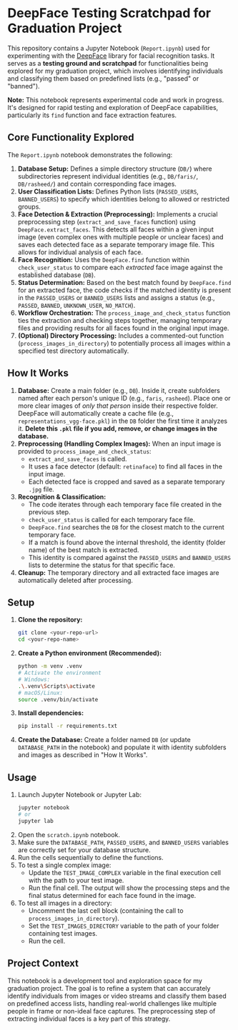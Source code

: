# DeepFace Testing Scratchpad for Graduation Project

This repository contains a Jupyter Notebook (`Report.ipynb`) used for experimenting with the [DeepFace](https://github.com/serengil/deepface) library for facial recognition tasks. It serves as a **testing ground and scratchpad** for functionalities being explored for my graduation project, which involves identifying individuals and classifying them based on predefined lists (e.g., "passed" or "banned").

**Note:** This notebook represents experimental code and work in progress. It's designed for rapid testing and exploration of DeepFace capabilities, particularly its `find` function and face extraction features.

## Core Functionality Explored

The `Report.ipynb` notebook demonstrates the following:

1.  **Database Setup:** Defines a simple directory structure (`DB/`) where subdirectories represent individual identities (e.g., `DB/faris/`, `DB/rasheed/`) and contain corresponding face images.
2.  **User Classification Lists:** Defines Python lists (`PASSED_USERS`, `BANNED_USERS`) to specify which identities belong to allowed or restricted groups.
3.  **Face Detection & Extraction (Preprocessing):** Implements a crucial preprocessing step (`extract_and_save_faces` function) using `DeepFace.extract_faces`. This detects all faces within a given input image (even complex ones with multiple people or unclear faces) and saves each detected face as a separate temporary image file. This allows for individual analysis of each face.
4.  **Face Recognition:** Uses the `DeepFace.find` function within `check_user_status` to compare each *extracted* face image against the established database (`DB`).
5.  **Status Determination:** Based on the best match found by `DeepFace.find` for an extracted face, the code checks if the matched identity is present in the `PASSED_USERS` or `BANNED_USERS` lists and assigns a status (e.g., `PASSED`, `BANNED`, `UNKNOWN_USER`, `NO_MATCH`).
6.  **Workflow Orchestration:** The `process_image_and_check_status` function ties the extraction and checking steps together, managing temporary files and providing results for all faces found in the original input image.
7.  **(Optional) Directory Processing:** Includes a commented-out function (`process_images_in_directory`) to potentially process all images within a specified test directory automatically.

## How It Works

1.  **Database:** Create a main folder (e.g., `DB`). Inside it, create subfolders named after each person's unique ID (e.g., `faris`, `rasheed`). Place one or more clear images of *only that person* inside their respective folder. DeepFace will automatically create a cache file (e.g., `representations_vgg-face.pkl`) in the `DB` folder the first time it analyzes it. **Delete this `.pkl` file if you add, remove, or change images in the database.**
2.  **Preprocessing (Handling Complex Images):** When an input image is provided to `process_image_and_check_status`:
    *   `extract_and_save_faces` is called.
    *   It uses a face detector (default: `retinaface`) to find all faces in the input image.
    *   Each detected face is cropped and saved as a separate temporary `.jpg` file.
3.  **Recognition & Classification:**
    *   The code iterates through each temporary face file created in the previous step.
    *   `check_user_status` is called for each temporary face file.
    *   `DeepFace.find` searches the `DB` for the closest match to the current temporary face.
    *   If a match is found above the internal threshold, the identity (folder name) of the best match is extracted.
    *   This identity is compared against the `PASSED_USERS` and `BANNED_USERS` lists to determine the status for that specific face.
4.  **Cleanup:** The temporary directory and all extracted face images are automatically deleted after processing.

## Setup

1.  **Clone the repository:**
    ```bash
    git clone <your-repo-url>
    cd <your-repo-name>
    ```
2.  **Create a Python environment (Recommended):**
    ```bash
    python -m venv .venv
    # Activate the environment
    # Windows:
    .\.venv\Scripts\activate
    # macOS/Linux:
    source .venv/bin/activate
    ```
3.  **Install dependencies:**
    ```bash
    pip install -r requirements.txt
    ```

4.  **Create the Database:** Create a folder named `DB` (or update `DATABASE_PATH` in the notebook) and populate it with identity subfolders and images as described in "How It Works".

## Usage

1.  Launch Jupyter Notebook or Jupyter Lab:
    ```bash
    jupyter notebook
    # or
    jupyter lab
    ```
2.  Open the `scratch.ipynb` notebook.
3.  Make sure the `DATABASE_PATH`, `PASSED_USERS`, and `BANNED_USERS` variables are correctly set for your database structure.
4.  Run the cells sequentially to define the functions.
5.  To test a single complex image:
    *   Update the `TEST_IMAGE_COMPLEX` variable in the final execution cell with the path to your test image.
    *   Run the final cell. The output will show the processing steps and the final status determined for each face found in the image.
6.  To test all images in a directory:
    *   Uncomment the last cell block (containing the call to `process_images_in_directory`).
    *   Set the `TEST_IMAGES_DIRECTORY` variable to the path of your folder containing test images.
    *   Run the cell.

## Project Context

This notebook is a development tool and exploration space for my graduation project. The goal is to refine a system that can accurately identify individuals from images or video streams and classify them based on predefined access lists, handling real-world challenges like multiple people in frame or non-ideal face captures. The preprocessing step of extracting individual faces is a key part of this strategy.

